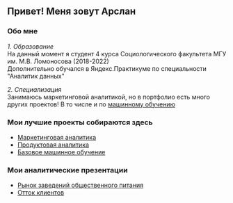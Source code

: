 ## Привет! Меня зовут Арслан 

### Обо мне 
*1. Образование* <br>
На данный момент я студент 4 курса Социологического факультета МГУ им. М.В. Ломоносова (2018-2022) <br>
Дополнительно обучался в Яндекс.Практикуме по специальности "Аналитик данных"

*2. Специализация* <br>
Занимаюсь маркетинговой аналитикой, но в портфолио есть много других проектов! 
В то числе и по <a href='https://github.com/anigmatyanov/fitness_clients'>машинному обучению</a> 

### Мои лучшие проекты собираются здесь
* <a href='https://github.com/anigmatyanov/marketing_analytics'>Маркетинговая аналитика</a> 
* <a href='https://github.com/anigmatyanov/bank_clients'>Продуктовая аналитика</a> 
* <a href='https://github.com/anigmatyanov/fitness_clients'>Базовое машинное обучение</a>

### Мои аналитические презентации 
* <a href='https://disk.yandex.ru/i/9zAXxlmz7ZznTQ'>Рынок заведений общественного питания</a> 
* <a href='https://disk.yandex.ru/d/hKdpoJNGK98mRg'>Отток клиентов</a> 
